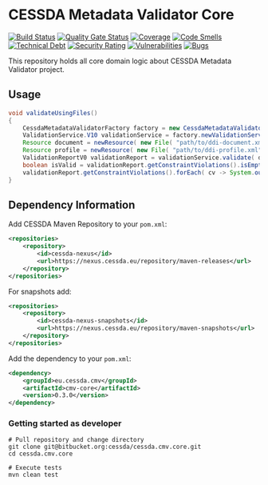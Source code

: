 # CESSDA Metadata Validator Core

[![Build Status](https://jenkins.cessda.eu/buildStatus/icon?job=cessda.cdc.osmh-indexer.cmm%2Fmaster)](https://jenkins.cessda.eu/job/cessda.cmv.core/job/master/)
[![Quality Gate Status](https://sonarqube.cessda.eu/api/project_badges/measure?project=eu.cessda.cmv%3Acmv-core&metric=alert_status)](https://sonarqube.cessda.eu/dashboard?id=eu.cessda.cmv%3Acmv-core)
[![Coverage](https://sonarqube.cessda.eu/api/project_badges/measure?project=eu.cessda.cmv%3Acmv-core&metric=coverage)](https://sonarqube.cessda.eu/dashboard?id=eu.cessda.cmv%3Acmv-core)
[![Code Smells](https://sonarqube.cessda.eu/api/project_badges/measure?project=eu.cessda.cmv%3Acmv-core&metric=code_smells)](https://sonarqube.cessda.eu/dashboard?id=eu.cessda.cmv%3Acmv-core)
[![Technical Debt](https://sonarqube.cessda.eu/api/project_badges/measure?project=eu.cessda.cmv%3Acmv-core&metric=sqale_index)](https://sonarqube.cessda.eu/dashboard?id=eu.cessda.cmv%3Acmv-core)
[![Security Rating](https://sonarqube.cessda.eu/api/project_badges/measure?project=eu.cessda.cmv%3Acmv-core&metric=security_rating)](https://sonarqube.cessda.eu/dashboard?id=eu.cessda.cmv%3Acmv-core)
[![Vulnerabilities](https://sonarqube.cessda.eu/api/project_badges/measure?project=eu.cessda.cmv%3Acmv-core&metric=vulnerabilities)](https://sonarqube.cessda.eu/dashboard?id=eu.cessda.cmv%3Acmv-core)
[![Bugs](https://sonarqube.cessda.eu/api/project_badges/measure?project=eu.cessda.cmv%3Acmv-core&metric=bugs)](https://sonarqube.cessda.eu/dashboard?id=eu.cessda.cmv%3Acmv-core)

This repository holds all core domain logic about CESSDA Metadata Validator project. 

## Usage

```java
void validateUsingFiles()
{
	CessdaMetadataValidatorFactory factory = new CessdaMetadataValidatorFactory();
	ValidationService.V10 validationService = factory.newValidationService();
	Resource document = newResource( new File( "path/to/ddi-document.xml" ) );
	Resource profile = newResource( new File( "path/to/ddi-profile.xml" ) );
	ValidationReportV0 validationReport = validationService.validate( document, profile, BASIC );
	boolean isValid = validationReport.getConstraintViolations().isEmpty();
	validationReport.getConstraintViolations().forEach( cv -> System.out.println( cv.getMessage() ) );
}
```

## Dependency Information

Add CESSDA Maven Repository to your `pom.xml`:
```xml
<repositories>
	<repository>
		<id>cessda-nexus</id>
		<url>https://nexus.cessda.eu/repository/maven-releases</url>
	</repository>
</repositories>
```

For snapshots add:
```xml
<repositories>
	<repository>
		<id>cessda-nexus-snapshots</id>
		<url>https://nexus.cessda.eu/repository/maven-snapshots</url>
	</repository>
</repositories>
```

Add the dependency to your `pom.xml`:  
```xml
<dependency>
	<groupId>eu.cessda.cmv</groupId>
	<artifactId>cmv-core</artifactId>
	<version>0.3.0</version>
</dependency>
```

### Getting started as developer

```shell
# Pull repository and change directory
git clone git@bitbucket.org:cessda/cessda.cmv.core.git
cd cessda.cmv.core

# Execute tests
mvn clean test
```
